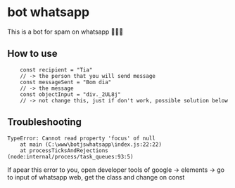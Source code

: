 # bot whatsapp
This is a bot for spam on whatsapp 🤣🤣🤣

## How to use

```
    const recipient = "Tia" 
    // -> the person that you will send message
    const messageSent = "Bom dia" 
    // -> the message
    const objectInput = "div._2UL8j" 
    // -> not change this, just if don't work, possible solution below
```

## Troubleshooting

```
TypeError: Cannot read property 'focus' of null
    at main (C:\www\botjswhatsapp\index.js:22:22)
    at processTicksAndRejections (node:internal/process/task_queues:93:5)
```

If apear this error to you, open developer tools of google -> elements -> go to input of whatsapp web, get the class and change on const
